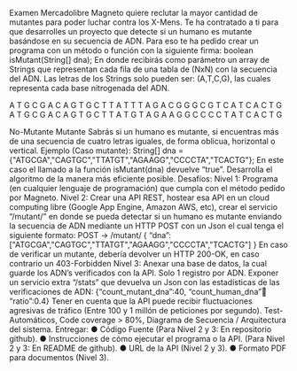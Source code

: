 Examen Mercadolibre 
Magneto quiere reclutar la mayor cantidad de mutantes para poder luchar contra los X-Mens. 
Te ha contratado a ti para que desarrolles un proyecto que detecte si un humano es mutante basándose en su secuencia de ADN. 
Para eso te ha pedido crear un programa con un método o función con la siguiente firma: 
boolean isMutant(String[] dna); 
En donde recibirás como parámetro un array de Strings que representan cada fila de una tabla de (NxN) con la secuencia del ADN. Las letras de los Strings solo pueden ser: (A,T,C,G), las cuales representa cada base nitrogenada del ADN. 

A T G C G A 
C A G T G C 
T T A T T T 
A G A C G G 
G C G T C A 
T C A C T G 
A T G C G A 
C A G T G C 
T T A T G T 
A G A A G G 
C C C C T A 
T C A C T G 

No-Mutante Mutante 
Sabrás si un humano es mutante, si encuentras más de una secuencia de cuatro letras iguales, de forma oblicua, horizontal o vertical. 
Ejemplo (Caso mutante): 
String[] dna = {"ATGCGA","CAGTGC","TTATGT","AGAAGG","CCCCTA","TCACTG"}; 
En este caso el llamado a la función isMutant(dna) devuelve “true”. 
Desarrolla el algoritmo de la manera más eficiente posible. 
Desafíos: 
Nivel 1: Programa (en cualquier lenguaje de programación) que cumpla con el método pedido por Magneto. 
Nivel 2: Crear una API REST, hostear esa API en un cloud computing libre (Google App Engine, Amazon AWS, etc), crear el servicio “/mutant/” en donde se pueda detectar si un humano es mutante enviando la secuencia de ADN mediante un HTTP POST con un Json el cual tenga el siguiente formato: 
POST → /mutant/ { “dna”:["ATGCGA","CAGTGC","TTATGT","AGAAGG","CCCCTA","TCACTG"] } En caso de verificar un mutante, debería devolver un HTTP 200-OK, en caso contrario un 403-Forbidden 
Nivel 3: Anexar una base de datos, la cual guarde los ADN’s verificados con la API. Solo 1 registro por ADN. Exponer un servicio extra “/stats” que devuelva un Json con las estadísticas de las verificaciones de ADN: {“count_mutant_dna”:40, “count_human_dna”:100: “ratio”:0.4} 
Tener en cuenta que la API puede recibir fluctuaciones agresivas de tráfico (Entre 100 y 1 millón de peticiones por segundo). 
Test-Automáticos, Code coverage > 80%, Diagrama de Secuencia / Arquitectura del sistema. 
Entregar: 
● Código Fuente (Para Nivel 2 y 3: En repositorio github). 
● Instrucciones de cómo ejecutar el programa o la API. (Para Nivel 2 y 3: En README de github). 
● URL de la API (Nivel 2 y 3). 
● Formato PDF para documentos (Nivel 3). 
